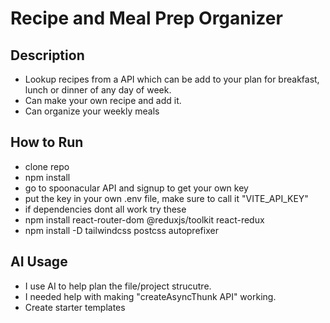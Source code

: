 # Recipe and Meal Prep Organizer

## Description

- Lookup recipes from a API which can be add to your plan for breakfast, lunch or dinner of any day of week.
- Can make your own recipe and add it.
- Can organize your weekly meals

## How to Run

- clone repo
- npm install
- go to spoonacular API and signup to get your own key
- put the key in your own .env file, make sure to call it "VITE_API_KEY"
- if dependencies dont all work try these
- npm install react-router-dom @reduxjs/toolkit react-redux
- npm install -D tailwindcss postcss autoprefixer


## AI Usage

- I use AI to help plan the file/project strucutre. 
- I needed help with making "createAsyncThunk API" working. 
- Create starter templates